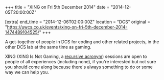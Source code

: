 +++
title = "XING on Fri 5th December 2014"
date = "2014-12-05T20:00:00Z"

[extra]
end_time = "2014-12-06T02:00:00Z"
location = "DCS"
original = "https://uwcs.co.uk/events/xing-on-fri-5th-december-2014-1474489104525/"
+++

A get-together of people in DCS for coding and other related projects, in the other DCS lab at the same time as gaming.

XING (XING Is Not Gaming, a [recursive acronym](https://en.wikipedia.org/wiki/Recursive_acronym)) sessions are open to people of all experiences (including none), if you're interested but not sure you should come along because there's always something to do or some way we can help you.

